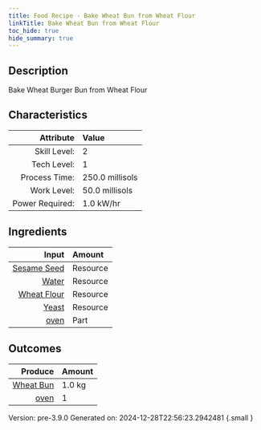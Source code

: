 ```yaml
---
title: Food Recipe - Bake Wheat Bun from Wheat Flour
linkTitle: Bake Wheat Bun from Wheat Flour
toc_hide: true
hide_summary: true
---
```


## Description
Bake Wheat Burger Bun from Wheat Flour 

## Characteristics

| Attribute      | Value |
|--------:|:------|
|Skill Level:|2|
|Tech Level:|1|
|Process Time:|250.0 millisols|
|Work Level:|50.0 millisols|
|Power Required:|1.0 kW/hr|

## Ingredients

| Input      | Amount |
|--------:|:------|
|[Sesame Seed](/docs/definitions/resource/sesame-seed)|Resource|0.05 kg|
|[Water](/docs/definitions/resource/water)|Resource|1.0 kg|
|[Wheat Flour](/docs/definitions/resource/wheat-flour)|Resource|0.95 kg|
|[Yeast](/docs/definitions/resource/yeast)|Resource|0.01 kg|
|[oven](/docs/definitions/part/oven)|Part|1|

## Outcomes


| Produce      | Amount |
|--------:|:------|
|[Wheat Bun](/docs/definitions/resource/wheat-bun)|1.0 kg|
|[oven](/docs/definitions/part/oven)|1|


Version: pre-3.9.0 Generated on: 2024-12-28T22:56:23.2942481
{.small }

